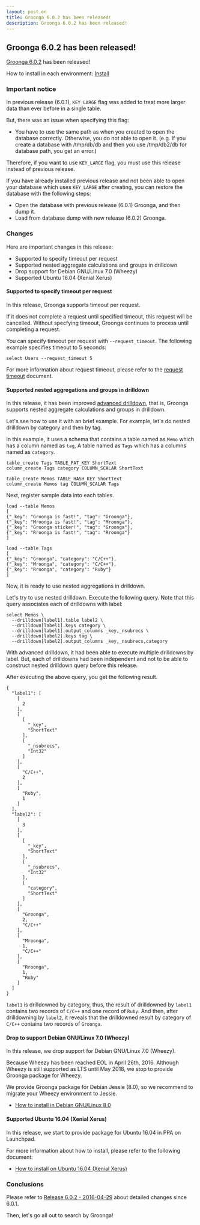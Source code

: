 ```yaml
---
layout: post.en
title: Groonga 6.0.2 has been released!
description: Groonga 6.0.2 has been released!
---
```


## Groonga 6.0.2 has been released!

[Groonga 6.0.2](/docs/news.html#release-6-0-2) has been released!

How to install in each environment: [Install](/docs/install.html)

### Important notice

In previous release (6.0.1), ``KEY_LARGE`` flag was added to treat more larger data than ever before in a single table.

But, there was an issue when specifying this flag:

  * You have to use the same path as when you created to open the database correctly. Otherwise, you do not able to open it. (e.g. If you create a database with /tmp/db/db and then you use /tmp/db2/db for database path, you get an error.)

Therefore, if you want to use ``KEY_LARGE`` flag, you must use this release instead of previous release.

If you have already installed previous release and not been able to open your database which uses ``KEY_LARGE`` after creating, you can restore the database with the following steps:

  * Open the database with previous release (6.0.1) Groonga, and then dump it.
  * Load from database dump with new release (6.0.2) Groonga.

### Changes

Here are important changes in this release:

  * Supported to specify timeout per request
  * Supported nested aggregate calculations and groups in drilldown
  * Drop support for Debian GNU/Linux 7.0 (Wheezy)
  * Supported Ubuntu 16.04 (Xenial Xerus)

#### Supported to specify timeout per request

In this release, Groonga supports timeout per request.

If it does not complete a request until specified timeout, this request will be cancelled. Without specfying timeout, Groonga continues to process until completing a request.

You can specify timeout per request with ``--request_timeout``. The following example specifies timeout to 5 seconds:

    select Users --request_timeout 5

For more information about request timeout, please refer to the [request timeout](/docs/reference/command/request_timeout.html) document.

#### Supported nested aggregations and groups in drilldown

In this release, it has been improved [advanced drilldown](/docs/reference/commands/select.html#select-advanced-drilldown-related-parameters), that is, Groonga supports nested aggregate calculations and groups in drilldown.

Let's see how to use it with an brief example.
For example, let's do nested drilldown by category and then by tag.

In this example, it uses a schema that contains a table named as ``Memo`` which has a column named as ``tag``, A table named as ``Tags`` which has a columns named as ``category``.

    table_create Tags TABLE_PAT_KEY ShortText
    column_create Tags category COLUMN_SCALAR ShortText

    table_create Memos TABLE_HASH_KEY ShortText
    column_create Memos tag COLUMN_SCALAR Tags

Next, register sample data into each tables.

    load --table Memos
    [
    {"_key": "Groonga is fast!", "tag": "Groonga"},
    {"_key": "Mroonga is fast!", "tag": "Mroonga"},
    {"_key": "Groonga sticker!", "tag": "Groonga"},
    {"_key": "Rroonga is fast!", "tag": "Rroonga"}
    ]

    load --table Tags
    [
    {"_key": "Groonga", "category": "C/C++"},
    {"_key": "Mroonga", "category": "C/C++"},
    {"_key": "Rroonga", "category": "Ruby"}
    ]

Now, it is ready to use nested aggregations in drilldown.

Let's try to use nested drilldown.
Execute the following query. Note that this query associates each of drilldowns with label:

    select Memos \
      --drilldown[label1].table label2 \
      --drilldown[label1].keys category \
      --drilldown[label1].output_columns _key,_nsubrecs \
      --drilldown[label2].keys tag \
      --drilldown[label2].output_columns _key,_nsubrecs,category

With advanced drilldown, it had been able to execute multiple drilldowns by label.
But, each of drilldowns had been independent and not to be able to construct nested drilldown query before this release.

After executing the above query, you get the following result.

    {
      "label1": [
        [
          2
        ],
        [
          [
            "_key",
            "ShortText"
          ],
          [
            "_nsubrecs",
            "Int32"
          ]
        ],
        [
          "C/C++",
          2
        ],
        [
          "Ruby",
          1
        ]
      ],
      "label2": [
        [
          3
        ],
        [
          [
            "_key",
            "ShortText"
          ],
          [
            "_nsubrecs",
            "Int32"
          ],
          [
            "category",
            "ShortText"
          ]
        ],
        [
          "Groonga",
          2,
          "C/C++"
        ],
        [
          "Mroonga",
          1,
          "C/C++"
        ],
        [
          "Rroonga",
          1,
          "Ruby"
        ]
      ]
    }

``label1`` is drilldowned by category, thus, the result of drilldowned by ``label1`` contains two records of ``C/C++`` and one record of ``Ruby``.
And then, after drilldowning by ``label2``, it reveals that the drilldowned result by category of ``C/C++`` contains two records of ``Groonga``.

#### Drop to support Debian GNU/Linux 7.0 (Wheezy)

In this release, we drop support for Debian GNU/Linux 7.0 (Wheezy).

Because Wheezy has been reached EOL in April 26th, 2016. Although Wheezy is still supported as LTS until May 2018, we stop to provide Groonga package for Wheezy.

We provide Groonga package for Debian Jessie (8.0), so we recommend to migrate your Wheezy environment to Jessie.

  * [How to install in Debian GNU/Linux 8.0](http://groonga.org/docs/install/debian.html#jessie)

#### Supported Ubuntu 16.04 (Xenial Xerus)

In this release, we start to provide package for Ubuntu 16.04 in PPA on Launchpad.

For more information about how to install, please refer to the following document:

  * [How to install on Ubuntu 16.04 (Xenial Xerus)](http://groonga.org/docs/install/ubuntu.html)

### Conclusions

Please refer to [Release 6.0.2 - 2016-04-29](/docs/news.html#release-6.02) about detailed changes since 6.0.1.

Then, let's go all out to search by Groonga!
